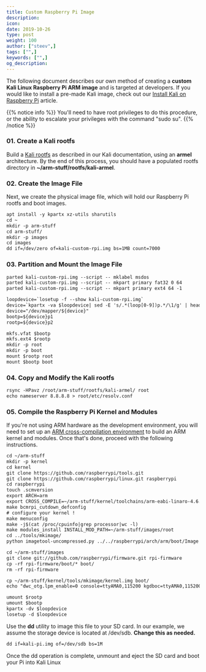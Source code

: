 ```yaml
---
title: Custom Raspberry Pi Image
description:
icon:
date: 2019-10-26
type: post
weight: 100
author: ["steev",]
tags: ["",]
keywords: ["",]
og_description:
---
```


The following document describes our own method of creating a **custom Kali Linux Raspberry Pi ARM image** and is targeted at developers. If you would like to install a pre-made Kali image, check out our [Install Kali on Raspberry Pi](/docs/arm/kali-linux-raspberry-pi/) article.

{{% notice info %}}
You'll need to have root privileges to do this procedure, or the ability to escalate your privileges with the command "sudo su".
{{% /notice %}}

### 01. Create a Kali rootfs

Build a [Kali rootfs](/docs/development/kali-linux-arm-chroot/) as described in our Kali documentation, using an **armel** architecture. By the end of this process, you should have a populated rootfs directory in **~/arm-stuff/rootfs/kali-armel**.

### 02. Create the Image File

Next, we create the physical image file, which will hold our Raspberry Pi rootfs and boot images.

```markdown
apt install -y kpartx xz-utils sharutils
cd ~
mkdir -p arm-stuff
cd arm-stuff/
mkdir -p images
cd images
dd if=/dev/zero of=kali-custom-rpi.img bs=1MB count=7000
```

### 03. Partition and Mount the Image File

```markdown
parted kali-custom-rpi.img --script -- mklabel msdos
parted kali-custom-rpi.img --script -- mkpart primary fat32 0 64
parted kali-custom-rpi.img --script -- mkpart primary ext4 64 -1
```

```html
loopdevice=`losetup -f --show kali-custom-rpi.img`
device=`kpartx -va $loopdevice| sed -E 's/.*(loop[0-9])p.*/\1/g' | head -1`
device="/dev/mapper/${device}"
bootp=${device}p1
rootp=${device}p2

mkfs.vfat $bootp
mkfs.ext4 $rootp
mkdir -p root
mkdir -p boot
mount $rootp root
mount $bootp boot
```

### 04. Copy and Modify the Kali rootfs

```markdown
rsync -HPavz /root/arm-stuff/rootfs/kali-armel/ root
echo nameserver 8.8.8.8 > root/etc/resolv.conf
```

### 05. Compile the Raspberry Pi Kernel and Modules

If you're not using ARM hardware as the development environment, you will need to set up an [ARM cross-compilation environment](/docs/development/arm-cross-compilation-environment/) to build an ARM kernel and modules. Once that's done, proceed with the following instructions.

```html
cd ~/arm-stuff
mkdir -p kernel
cd kernel
git clone https://github.com/raspberrypi/tools.git
git clone https://github.com/raspberrypi/linux.git raspberrypi
cd raspberrypi
touch .scmversion
export ARCH=arm
export CROSS_COMPILE=~/arm-stuff/kernel/toolchains/arm-eabi-linaro-4.6.2/bin/arm-eabi-
make bcmrpi_cutdown_defconfig
# configure your kernel !
make menuconfig
make -j$(cat /proc/cpuinfo|grep processor|wc -l)
make modules_install INSTALL_MOD_PATH=~/arm-stuff/images/root
cd ../tools/mkimage/
python imagetool-uncompressed.py ../../raspberrypi/arch/arm/boot/Image
```

```markdown
cd ~/arm-stuff/images
git clone git://github.com/raspberrypi/firmware.git rpi-firmware
cp -rf rpi-firmware/boot/* boot/
rm -rf rpi-firmware

cp ~/arm-stuff/kernel/tools/mkimage/kernel.img boot/
echo "dwc_otg.lpm_enable=0 console=ttyAMA0,115200 kgdboc=ttyAMA0,115200 console=tty1 root=/dev/mmcblk0p2 rootfstype=ext4 rootwait" > boot/cmdline.txt
```

```markdown
umount $rootp
umount $bootp
kpartx -dv $loopdevice
losetup -d $loopdevice
```

Use the **dd** utility to image this file to your SD card. In our example, we assume the storage device is located at /dev/sdb. **Change this as needed.**

```markdown
dd if=kali-pi.img of=/dev/sdb bs=1M
```

Once the dd operation is complete, unmount and eject the SD card and boot your Pi into Kali Linux
